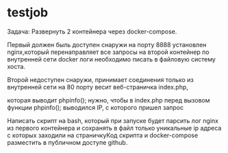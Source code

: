 # testjob
Задача:
Развернуть 2 контейнера через docker-compose.

Первый должен быль доступен снаружи на порту 8888 установлен nginx,который перенаправляет все запросы на второй контейнер по внутренней сети docker логи необходимо писать в файловую систему хоста.

Второй недоступен снаружи, принимает соединения только из внутренней сети на 80 порту весит веб-страничка index.php,

которая выводит phpinfo(); нужно, чтобы в index.php перед вызовом функции phpinfo(); выводился IP, с которого пришел запрос 

Написать скрипт на bash, который при запуске будет парсить лог nginx из первого контейнера и сохранять в файл только уникальные ip адреса с которых заходили на страничкуКод скрипта и docker-compose разместить в публичном доступе github.
